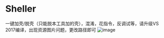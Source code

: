 # Sheller
一键加壳/脱壳（只能脱本工具加的壳），混淆，花指令，反调试等，请升级VS 2017编译，出现资源图片问题，更改路径即可 
![image](https://github.com/TimelifeCzy/Sheller/blob/master/5D51190F-778D-494b-A373-DB43BEF07924.png)
